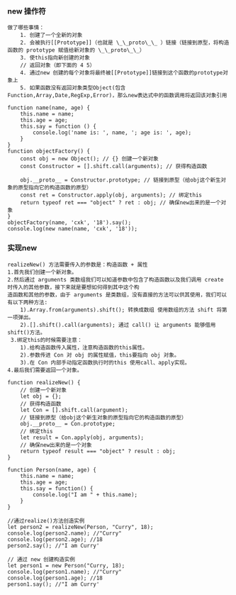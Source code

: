 ### new 操作符
    做了哪些事情：
        1. 创建了一个全新的对象
        2. 会被执行[[Prototype]]（也就是 \_\_proto\_\_ ）链接（链接到原型，将构造函数的 prototype 赋值给新对象的 \_\_proto\_\_）
        3. 使this指向新创建的对象
        // 返回对象（即下面的 4 5）
        4. 通过new 创建的每个对象将最终被[[Prototype]]链接到这个函数的prototype对象上
        5. 如果函数没有返回对象类型Object(包含Function,Array,Date,RegExp,Error)，那么new表达式中的函数调用将返回该对象引用

```
function name(name, age) {
    this.name = name;
    this.age = age;
    this.say = function () {
        console.log('name is: ', name, '; age is: ', age);
    }
}
function objectFactory() {
    const obj = new Object(); // {} 创建一个新对象
    const Constructor = [].shift.call(arguments); // 获得构造函数

    obj.__proto__ = Constructor.prototype; // 链接到原型（给obj这个新生对象的原型指向它的构造函数的原型）
    const ret = Constructor.apply(obj, arguments); // 绑定this
    return typeof ret === "object" ? ret : obj; // 确保new出来的是一个对象
}
objectFactory(name, 'cxk', '18').say();
console.log(new name(name, 'cxk', '18'));
```

### 实现new

    realizeNew() 方法需要传入的参数是：构造函数 + 属性
    1.首先我们创建一个新对象。
    2.然后通过 arguments 类数组我们可以知道参数中包含了构造函数以及我们调用 create 时传入的其他参数，接下来就是要想如何得到其中这个构
    造函数和其他的参数，由于 arguments 是类数组，没有直接的方法可以供其使用，我们可以有以下两种方法:
        1).Array.from(arguments).shift(); 转换成数组 使用数组的方法 shift 将第一项弹出。
        2).[].shift().call(arguments); 通过 call() 让 arguments 能够借用shift()方法。
     3.绑定this的时候需要注意：
        1).给构造函数传入属性，注意构造函数的this属性。
        2).参数传进 Con 对 obj 的属性赋值，this要指向 obj 对象。
        3).在 Con 内部手动指定函数执行时的this 使用call、apply实现。
    4.最后我们需要返回一个对象。

```
function realizeNew() {
    // 创建一个新对象
    let obj = {};
    // 获得构造函数
    let Con = [].shift.call(argument);
    // 链接到原型（给obj这个新生对象的原型指向它的构造函数的原型）
    obj.__proto__ = Con.prototype;
    // 绑定this
    let result = Con.apply(obj, arguments);
    // 确保new出来的是一个对象
    return typeof result === "object" ? result : obj;
}

function Person(name, age) {
    this.name = name;
    this.age = age;
    this.say = function() {
        console.log("I am " + this.name);
    }
}

//通过realize()方法创造实例
let person2 = realizeNew(Person, "Curry", 18);
console.log(person2.name); //"Curry"
console.log(person2.age); //18
person2.say(); //"I am Curry'

// 通过 new 创建构造实例
let person1 = new Person("Curry, 18); 
console.log(person1.name); //"Curry"
console.log(person1.age); //18
person1.say(); //"I am Curry'

```